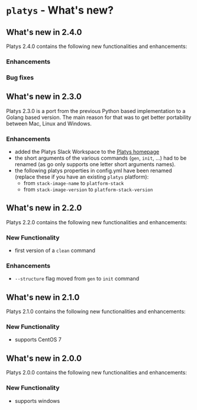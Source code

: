 # `platys` - What's new?

## What's new in 2.4.0

Platys 2.4.0 contains the following new functionalities and enhancements:

### Enhancements
### Bug fixes

## What's new in 2.3.0

Platys 2.3.0 is a port from the previous Python based implementation to a Golang based version. The main reason for that was to get better portability between Mac, Linux and Windows. 

### Enhancements

* added the Platys Slack Workspace to the [Platys homepage](../README.md)
* the short arguments of the various commands (`gen`, `init`, ...) had to be renamed (as go only supports one letter short arguments names).
* the following platys properties in config.yml have been renamed (replace these if you have an existing `platys` platform):
  *  from `stack-image-name` to `platform-stack`
  *  from `stack-image-version` to `platform-stack-version`

## What's new in 2.2.0

Platys 2.2.0 contains the following new functionalities and enhancements:

### New Functionality

* first version of a `clean` command

### Enhancements

* `--structure` flag moved from `gen` to `init` command 

## What's new in 2.1.0

Platys 2.1.0 contains the following new functionalities and enhancements:

### New Functionality

* supports CentOS 7

## What's new in 2.0.0

Platys 2.0.0 contains the following new functionalities and enhancements:

### New Functionality

* supports windows


